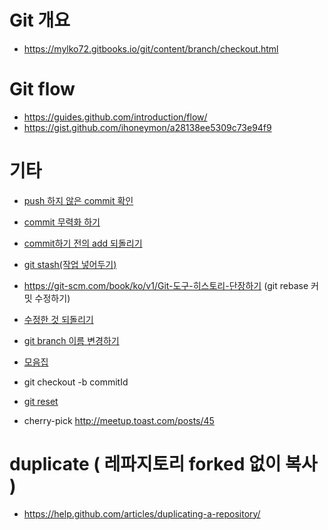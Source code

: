 # Git 개요
* https://mylko72.gitbooks.io/git/content/branch/checkout.html

# Git flow
* https://guides.github.com/introduction/flow/
* https://gist.github.com/ihoneymon/a28138ee5309c73e94f9

# 기타
* [push 하지 않은 commit 확인](https://blog.outsider.ne.kr/820)
* [commit 무력화 하기](https://tuwlab.com/ece/22223)
* [commit하기 전의 add 되돌리기](https://www.garron.me/en/bits/undo-git-add-before-commit.html)
* [git stash(작업 넣어두기)](http://wit.nts-corp.com/2014/03/25/1153)
* https://git-scm.com/book/ko/v1/Git-도구-히스토리-단장하기 (git rebase 커밋 수정하기)

* [수정한 것 되돌리기](http://hochulshin.com/git-revert-changes/)
* [git branch 이름 변경하기](https://thdev.tech/git/2016/12/19/Git-Branch-Name-Change.html)

* [모음집](https://github.com/mingrammer/git-tips/blob/master/README.md)

* git checkout -b commitId
* [git reset](https://git-scm.com/book/ko/v2/Git-%EB%8F%84%EA%B5%AC-Reset-%EB%AA%85%ED%99%95%ED%9E%88-%EC%95%8C%EA%B3%A0-%EA%B0%80%EA%B8%B0)
* cherry-pick http://meetup.toast.com/posts/45

# duplicate ( 레파지토리 forked 없이 복사 )
* https://help.github.com/articles/duplicating-a-repository/

